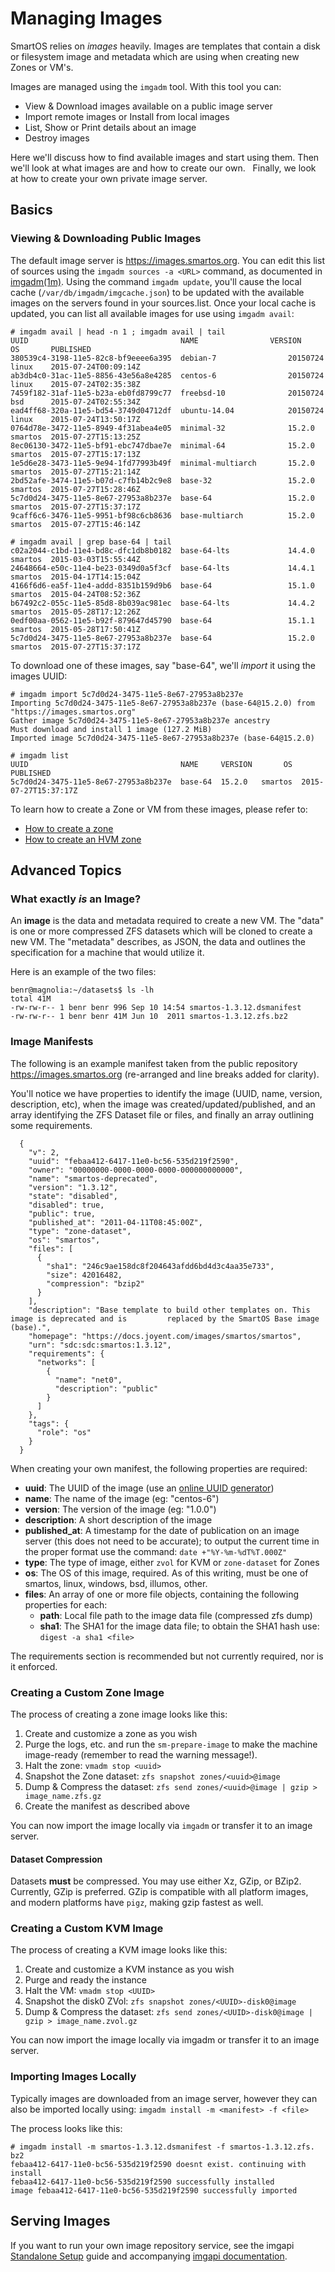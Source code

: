 # Managing Images

<!-- markdownlint-disable no-trailing-punctuation -->
<!-- These are FAQs, after all -->

SmartOS relies on *images* heavily. Images are templates that contain a
disk or filesystem image and metadata which are using when creating new
Zones or VM's.

Images are managed using the `imgadm` tool. With this tool you can:

- View & Download images available on a public image server
- Import remote images or Install from local images
- List, Show or Print details about an image
- Destroy images

Here we'll discuss how to find available images and start using them.
Then we'll look at what images are and how to create our own.   Finally,
we look at how to create your own private image server.

## Basics

### Viewing & Downloading Public Images

The default image server is <https://images.smartos.org>. You can edit
this list of sources using the `imgadm sources -a <URL>` command,
as documented in [imgadm(1m)](https://smartos.org/man/1m/imgadm). Using
the command `imgadm update`, you'll cause the local cache
(`/var/db/imgadm/imgcache.json`) to be updated with the available
images on the servers found in your sources.list. Once your local cache
is updated, you can list all available images for use using `imgadm avail`:

<!-- markdownlint-disable line-length -->

    # imgadm avail | head -n 1 ; imgadm avail | tail
    UUID                                  NAME                VERSION         OS       PUBLISHED
    380539c4-3198-11e5-82c8-bf9eeee6a395  debian-7                20150724    linux    2015-07-24T00:09:14Z
    ab3db4c0-31ac-11e5-8856-43e56a8e4285  centos-6                20150724    linux    2015-07-24T02:35:38Z
    7459f182-31af-11e5-b23a-eb0fd8799c77  freebsd-10              20150724    bsd      2015-07-24T02:55:34Z
    ead4ff68-320a-11e5-bd54-3749d04712df  ubuntu-14.04            20150724    linux    2015-07-24T13:50:17Z
    0764d78e-3472-11e5-8949-4f31abea4e05  minimal-32              15.2.0      smartos  2015-07-27T15:13:25Z
    8ec06130-3472-11e5-bf91-ebc747dbae7e  minimal-64              15.2.0      smartos  2015-07-27T15:17:13Z
    1e5d6e28-3473-11e5-9e94-1fd77993b49f  minimal-multiarch       15.2.0      smartos  2015-07-27T15:21:14Z
    2bd52afe-3474-11e5-b07d-c7fb14b2c9e8  base-32                 15.2.0      smartos  2015-07-27T15:28:46Z
    5c7d0d24-3475-11e5-8e67-27953a8b237e  base-64                 15.2.0      smartos  2015-07-27T15:37:17Z
    9caff6c6-3476-11e5-9951-bf98c6cb8636  base-multiarch          15.2.0      smartos  2015-07-27T15:46:14Z

    # imgadm avail | grep base-64 | tail
    c02a2044-c1bd-11e4-bd8c-dfc1db8b0182  base-64-lts             14.4.0      smartos  2015-03-03T15:55:44Z
    24648664-e50c-11e4-be23-0349d0a5f3cf  base-64-lts             14.4.1      smartos  2015-04-17T14:15:04Z
    4166f6d6-ea5f-11e4-addd-8351b159d9b6  base-64                 15.1.0      smartos  2015-04-24T08:52:36Z
    b67492c2-055c-11e5-85d8-8b039ac981ec  base-64-lts             14.4.2      smartos  2015-05-28T17:12:26Z
    0edf00aa-0562-11e5-b92f-879647d45790  base-64                 15.1.1      smartos  2015-05-28T17:50:41Z
    5c7d0d24-3475-11e5-8e67-27953a8b237e  base-64                 15.2.0      smartos  2015-07-27T15:37:17Z

<!-- markdownlint-enable line-length -->

To download one of these images, say "base-64", we'll *import* it using
the images UUID:

    # imgadm import 5c7d0d24-3475-11e5-8e67-27953a8b237e
    Importing 5c7d0d24-3475-11e5-8e67-27953a8b237e (base-64@15.2.0) from "https://images.smartos.org"
    Gather image 5c7d0d24-3475-11e5-8e67-27953a8b237e ancestry
    Must download and install 1 image (127.2 MiB)
    Imported image 5c7d0d24-3475-11e5-8e67-27953a8b237e (base-64@15.2.0)

    # imgadm list
    UUID                                  NAME     VERSION       OS  PUBLISHED
    5c7d0d24-3475-11e5-8e67-27953a8b237e  base-64  15.2.0   smartos  2015-07-27T15:37:17Z

To learn how to create a Zone or VM from these images, please refer to:

- [How to create a zone](how-to-create-a-zone.md)
- [How to create an HVM zone](how-to-create-an-hvm-zone.md)

## Advanced Topics

### What exactly *is* an Image?

An **image** is the data and metadata required to create a new VM. The
"data" is one or more compressed ZFS datasets which will be cloned to
create a new VM. The "metadata" describes, as JSON, the data and
outlines the specification for a machine that would utilize it.

Here is an example of the two files:

    benr@magnolia:~/datasets$ ls -lh
    total 41M
    -rw-rw-r-- 1 benr benr 996 Sep 10 14:54 smartos-1.3.12.dsmanifest
    -rw-rw-r-- 1 benr benr 41M Jun 10  2011 smartos-1.3.12.zfs.bz2

### Image Manifests

The following is an example manifest taken from the public repository
<https://images.smartos.org> (re-arranged and line breaks
added for clarity).

You'll notice we have properties to identify the image (UUID, name,
version, description, etc), when the image was created/updated/published, and
an array identifying the ZFS Dataset file or files, and finally an array
outlining some requirements.

<!-- markdownlint-disable line-length -->

      {
        "v": 2,
        "uuid": "febaa412-6417-11e0-bc56-535d219f2590",
        "owner": "00000000-0000-0000-0000-000000000000",
        "name": "smartos-deprecated",
        "version": "1.3.12",
        "state": "disabled",
        "disabled": true,
        "public": true,
        "published_at": "2011-04-11T08:45:00Z",
        "type": "zone-dataset",
        "os": "smartos",
        "files": [
          {
            "sha1": "246c9ae158dc8f204643afdd6bd4d3c4aa35e733",
            "size": 42016482,
            "compression": "bzip2"
          }
        ],
        "description": "Base template to build other templates on. This image is deprecated and is         replaced by the SmartOS Base image (base).",
        "homepage": "https://docs.joyent.com/images/smartos/smartos",
        "urn": "sdc:sdc:smartos:1.3.12",
        "requirements": {
          "networks": [
            {
              "name": "net0",
              "description": "public"
            }
          ]
        },
        "tags": {
          "role": "os"
        }
      }

<!-- markdownlint-enable line-length -->

When creating your own manifest, the following properties are required:

- **uuid**: The UUID of the image (use an [online UUID
  generator](http://www.guidgenerator.com/))
- **name**: The name of the image (eg: "centos-6")
- **version**: The version of the image (eg: "1.0.0")
- **description**: A short description of the image
- **published\_at**: A timestamp for the date of publication on an
  image server (this does not need to be accurate); to output the
  current time in the proper format use the command: `date +"%Y-%m-%dT%T.000Z"`
- **type**: The type of image, either `zvol` for KVM or `zone-dataset`
  for Zones
- **os**: The OS of this image, required. As of this writing, must be
  one of smartos, linux, windows, bsd, illumos, other.
- **files**: An array of one or more file objects, containing the
  following properties for each:
  - **path**: Local file path to the image data file (compressed
  zfs dump)
  - **sha1**: The SHA1 for the image data file; to obtain the SHA1
  hash use: `digest -a sha1 <file>`

The requirements section is recommended but not currently required, nor
is it enforced.

### Creating a Custom Zone Image

The process of creating a zone image looks like this:

1. Create and customize a zone as you wish
2. Purge the logs, etc. and run the `sm-prepare-image` to make the
   machine image-ready (remember to read the warning message!).
3. Halt the zone: `vmadm stop <uuid>`
4. Snapshot the Zone dataset: `zfs snapshot zones/<uuid>@image`
5. Dump & Compress the dataset: `zfs send zones/<uuid>@image |
   gzip > image_name.zfs.gz`
6. Create the manifest as described above

You can now import the image locally via `imgadm` or transfer it to an
image server.

#### Dataset Compression

Datasets **must** be compressed. You may use either Xz, GZip, or BZip2.
Currently, GZip is preferred. GZip is compatible with all platform images,
and modern platforms have `pigz`, making gzip fastest as well.

### Creating a Custom KVM Image

The process of creating a KVM image looks like this:

1. Create and customize a KVM instance as you wish
2. Purge and ready the instance
3. Halt the VM: `vmadm stop <UUID>`
4. Snapshot the disk0 ZVol: `zfs snapshot zones/<UUID>-disk0@image`
5. Dump & Compress the dataset: `zfs send zones/<UUID>-disk0@image | gzip > image_name.zvol.gz`

You can now import the image locally via imgadm or transfer it to an
image server.

### Importing Images Locally

Typically images are downloaded from an image server, however they can
also be imported locally using: `imgadm install -m <manifest> -f <file>`

The process looks like this:

    # imgadm install -m smartos-1.3.12.dsmanifest -f smartos-1.3.12.zfs. bz2
    febaa412-6417-11e0-bc56-535d219f2590 doesnt exist. continuing with install
    febaa412-6417-11e0-bc56-535d219f2590 successfully installed
    image febaa412-6417-11e0-bc56-535d219f2590 successfully imported

## Serving Images

If you want to run your own image repository service, see the imgapi
[Standalone Setup](https://github.com/TritonDataCenter/sdc-imgapi/blob/master/docs/operator-guide.md#standalone-setup)
guide and accompanying
[imgapi documentation](https://github.com/TritonDataCenter/sdc-imgapi/blob/master/docs/index.md).
